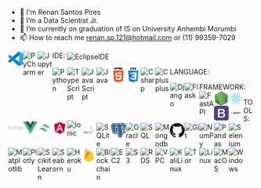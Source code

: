 - 👋 I'm Renan Santos Pires
- 👀 I’m a Data Scientist Jr.
- 🌱 I’m currently on graduation of IS on University Anhembi Morumbi
- 📫 How to reach me renan.sp.121@hotmail.com or (11) 99359-7029

IDE: 
<img align="left" alt="Visual Studio Code" width="30px" src="https://raw.githubusercontent.com/github/explore/80688e429a7d4ef2fca1e82350fe8e3517d3494d/topics/visual-studio-code/visual-studio-code.png"/><img align="center" alt="EclipseIDE" width="30px" src="https://img.utdstc.com/icon/3c7/fcf/3c7fcf4930fa9402c22cee35e03fe9fcf9e8e47c9381d6b9e6922d71ee2e067a:200"/>
<img align="left" alt="PyCharm" width="30px" src="https://img.icons8.com/color/48/000000/pycharm.png"/>
<img align="left" alt="Jupyter" width="30px" src="https://upload.wikimedia.org/wikipedia/commons/thumb/3/38/Jupyter_logo.svg/1200px-Jupyter_logo.svg.png"/>

LANGUAGE:
<img align="left" alt="Python" width="30px" src="https://img.icons8.com/color/48/000000/python.png"/><img align="left" alt="TypeScript" width="30px" src="https://img.icons8.com/color/48/000000/typescript.png"/><img align="left" alt="JavaScript" width="30px" src="https://img.icons8.com/color/48/000000/javascript.png"/><img align="left" alt="Java" width="30px" src="https://img.icons8.com/color/48/000000/java.png" /><img align="left" alt="HTML5" width="30px" src="https://raw.githubusercontent.com/github/explore/80688e429a7d4ef2fca1e82350fe8e3517d3494d/topics/html/html.png" />
<img align="left" alt="CSS3" width="30px" src="https://raw.githubusercontent.com/github/explore/80688e429a7d4ef2fca1e82350fe8e3517d3494d/topics/css/css.png"/>
<img align="left" alt="Csharp" width="30px" src="https://growiz.com.br/wp-content/uploads/2020/08/kisspng-c-programming-language-logo-microsoft-visual-stud-atlas-portfolio-5b899192d7c600.1628571115357423548838.png"/><img align="left" alt="Cplusplus" width="30px" src="https://www.alura.com.br/artigos/assets/formacao-linguagem-c-plus-plus/img-01.png"/>

FRAMEWORK:
<img align="left" alt="Django" width="30px" src="https://img.icons8.com/color/48/000000/django.png"/><img align="left" alt="Flask" width="30px" src="https://img.icons8.com/color/48/000000/flask.png"/><img align="left" alt="FastAPI" width="30px" src="https://cdn.worldvectorlogo.com/logos/fastapi-1.svg"/><img align="left" alt="Node" width="30px" src="https://raw.githubusercontent.com/github/explore/80688e429a7d4ef2fca1e82350fe8e3517d3494d/topics/nodejs/nodejs.png" /><img align="left" alt="React" width="30px" src="https://raw.githubusercontent.com/github/explore/80688e429a7d4ef2fca1e82350fe8e3517d3494d/topics/react/react.png" />
<img align="left" alt="Bootstrap" width="30px" src="https://raw.githubusercontent.com/github/explore/80688e429a7d4ef2fca1e82350fe8e3517d3494d/topics/bootstrap/bootstrap.png"/>
<img align="left" alt="JQuery" width="30px" src="https://raw.githubusercontent.com/github/explore/80688e429a7d4ef2fca1e82350fe8e3517d3494d/topics/jquery/jquery.png"/><img align="left" alt="Express" width="30px" src="https://raw.githubusercontent.com/github/explore/80688e429a7d4ef2fca1e82350fe8e3517d3494d/topics/express/express.png"/><img align="left" alt="Vue" width="30px" src="https://raw.githubusercontent.com/github/explore/80688e429a7d4ef2fca1e82350fe8e3517d3494d/topics/vue/vue.png"/><img align="left" alt="TailWind" width="30px" src="https://raw.githubusercontent.com/github/explore/80688e429a7d4ef2fca1e82350fe8e3517d3494d/topics/tailwind/tailwind.png"/><img align="left" alt="Angular" width="30px" src="https://raw.githubusercontent.com/github/explore/80688e429a7d4ef2fca1e82350fe8e3517d3494d/topics/angular/angular.png"/><img align="left" alt="Ionic" width="30px" src="https://img.icons8.com/color/48/000000/ionic.png"/>

TOOLS:
<img align="left" alt="MySQL" width="30px" src="https://raw.githubusercontent.com/github/explore/80688e429a7d4ef2fca1e82350fe8e3517d3494d/topics/mysql/mysql.png" />
<img align="left" alt="SQLite" width="30px" src="https://e7.pngegg.com/pngimages/521/1005/png-clipart-sqlite-database-browser-sqlite-database-browser-computer-icons-database-furniture-table.png" />
<img align="left" alt="PostgreSQL" width="30px" src="https://raw.githubusercontent.com/github/explore/80688e429a7d4ef2fca1e82350fe8e3517d3494d/topics/postgresql/postgresql.png" />
<img align="left" alt="Oracle" width="30px" src="https://w7.pngwing.com/pngs/121/681/png-transparent-amazon-relational-database-service-oracle-corporation-international-conference-on-functional-programming-oracle-database-oracle-policy-automation-others-text-logo-sql.png" />
<img align="left" alt="SQL" width="30px" src="https://img.icons8.com/metro/26/000000/sql.png" />
<img align="left" alt="Mongodb" width="30px" src="https://img.icons8.com/color/48/000000/mongodb.png" /><img />
<img align="left" alt="GitHub" width="30px" src="https://raw.githubusercontent.com/github/explore/78df643247d429f6cc873026c0622819ad797942/topics/github/github.png" />
<img align="left" alt="Git" width="30px" src="https://img.icons8.com/color/48/000000/git.png" />
<img align="left" alt="NumPy" width="30px" src="https://img.icons8.com/color/48/000000/numpy.png" />
<img align="left" alt="Pandas" width="30px" src="https://img.icons8.com/color/48/000000/pandas.png" />
<img align="left" alt="Selenium" width="30px" src="https://img.icons8.com/color/48/000000/selenium.png" />
<img align="left" alt="Matplotlib" width="30px" src="https://w7.pngwing.com/pngs/215/492/png-transparent-matplotlib-python-computer-software-introduction-to-algorithms-angle-symmetry-plot.png" />
<img align="left" alt="Plotly" width="30px" src="https://img1.gratispng.com/20180420/zww/kisspng-plotly-data-visualization-chart-javascript-hottest-5ada7012d34354.6940131715242649788653.jpg" />
<img align="left" alt="ScikitLearn" width="30px" src="https://upload.wikimedia.org/wikipedia/commons/thumb/0/05/Scikit_learn_logo_small.svg/1280px-Scikit_learn_logo_small.svg.png" />
<img align="left" alt="Seaborn" width="30px" src="https://seeklogo.com/images/S/seaborn-logo-244EB2DEC5-seeklogo.com.png" />
<img align="left" alt="Heroku" width="30px" src="https://img.icons8.com/color/48/000000/heroku.png" />
<img align="left" alt="Firebase" width="30px" src="https://raw.githubusercontent.com/github/explore/80688e429a7d4ef2fca1e82350fe8e3517d3494d/topics/firebase/firebase.png" />
<img align="left" alt="Blockchain" width="30px" src="https://img2.gratispng.com/20180611/vzb/kisspng-blockchain-ethereum-cryptocurrency-cryptography-bu-virtual-private-server-5b1e4777ea0e66.2801468515287110319587.jpg" />
<img align="left" alt="EC2" width="30px" src="https://brandslogos.com/wp-content/uploads/thumbs/aws-ec2-logo-vector.svg" />
<img align="left" alt="S3" width="30px" src="https://brandslogos.com/wp-content/uploads/thumbs/aws-s3-logo-vector.svg" />
<img align="left" alt="RDS" width="30px" src="https://cdn.freebiesupply.com/logos/thumbs/2x/aws-rds-logo.png" />
<img align="left" alt="VPC" width="30px" src="https://img.stackshare.io/service/388/amazon-vpc.png" />
<img align="left" alt="KaliLinux" width="30px" src="https://upload.wikimedia.org/wikipedia/commons/thumb/2/2b/Kali-dragon-icon.svg/2048px-Kali-dragon-icon.svg.png" />
<img align="left" alt="Tor" width="30px" src="https://img2.gratispng.com/20180917/vvq/kisspng-tor-browser-onion-anonymity-onion-routing-5b9fd583883592.6193281715372015395579.jpg" />
<img align="left" alt="Linux" width="30px" src="https://e7.pngegg.com/pngimages/250/100/png-clipart-linux-linux.png" />
<img align="left" alt="MacOS" width="30px" src="https://img2.gratispng.com/20180319/yqq/kisspng-line-angle-symbol-font-finder-5ab03fffd433e2.0659039715215001598692.jpg" />
<img align="left" alt="Windows" width="30px" src="https://icones.pro/wp-content/uploads/2021/06/logo-windows-bleu.png" />



